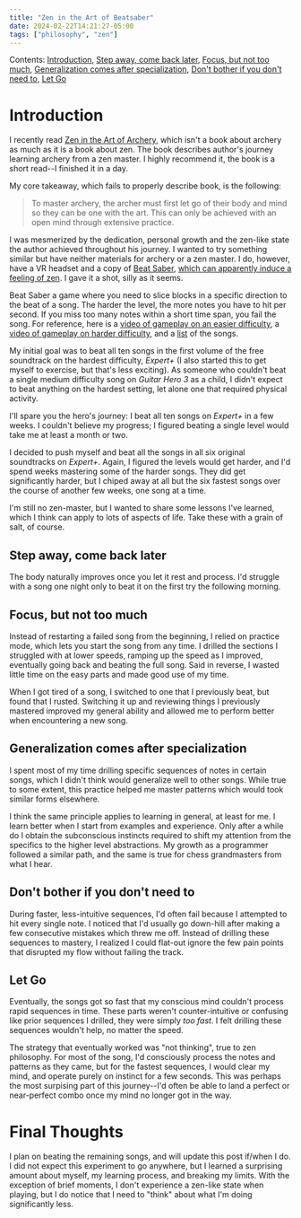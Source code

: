 ```yaml
---
title: "Zen in the Art of Beatsaber"
date: 2024-02-22T14:21:27-05:00
tags: ["philosophy", "zen"]
---
```


Contents: [Introduction](#introduction), [Step away, come back later](#step-away-come-back-later), [Focus, but not too much](#focus-but-not-too-much), [Generalization comes after specialization](#generalization-comes-after-specialization), [Don't bother if you don't need to](#dont-bother-if-you-dont-need-to), [Let Go](#let-go)

# Introduction

I recently read [Zen in the Art of Archery](https://en.wikipedia.org/wiki/Zen_in_the_Art_of_Archery), which isn't a book about archery as much as it is a book about zen. The book describes author's journey learning archery from a zen master. I highly recommend it, the book is a short read--I finished it in a day.

My core takeaway, which fails to properly describe book, is the following:

> To master archery, the archer must first let go of their body and mind so they can be one with the art. This can only be achieved with an open mind through extensive practice.

I was mesmerized by the dedication, personal growth and the zen-like state the author achieved throughout his journey. I wanted to try something similar but have neither materials for archery or a zen master. I do, however, have a VR headset and a copy of [Beat Saber](https://www.beatsaber.com/), [which can apparently induce a feeling of zen](https://www.reddit.com/r/beatsaber/s/TSEdiDeJzk). I gave it a shot, silly as it seems.

Beat Saber a game where you need to slice blocks in a specific direction to the beat of a song. The harder the level, the more notes you have to hit per second. If you miss too many notes within a short time span, you fail the song. For reference, here is a [video of gameplay on an easier difficulty](https://www.youtube.com/watch?v=7vXfw-fhmPc), a [video of gameplay on harder difficulty](https://www.youtube.com/watch?v=N6Y7ZgxeTUs&), and a [list](https://en.wikipedia.org/wiki/List_of_songs_in_Beat_Saber) of the songs.

My initial goal was to beat all ten songs in the first volume of the free soundtrack on the hardest difficulty, *Expert+* (I also started this to get myself to exercise, but that's less exciting). As someone who couldn't beat a single medium difficulty song on *Guitar Hero 3* as a child, I didn't expect to beat anything on the hardest setting, let alone one that required physical activity.

I'll spare you the hero's journey: I beat all ten songs on *Expert+* in a few weeks. I couldn't believe my progress; I figured beating a single level would take me at least a month or two. 

I decided to push myself and beat all the songs in all six original soundtracks on *Expert+*. Again, I figured the levels would get harder, and I'd spend weeks mastering some of the harder songs. They did get significantly harder, but I chiped away at all but the six fastest songs over the course of another few weeks, one song at a time.

I'm still no zen-master, but I wanted to share some lessons I've learned, which I think can apply to lots of aspects of life. Take these with a grain of salt, of course.

## Step away, come back later

The body naturally improves once you let it rest and process. I'd struggle with a song one night only to beat it on the first try the following morning.

## Focus, but not too much 

Instead of restarting a failed song from the beginning, I relied on practice mode, which lets you start the song from any time. I drilled the sections I struggled with at lower speeds, ramping up the speed as I improved, eventually going back and beating the full song. Said in reverse, I wasted little time on the easy parts and made good use of my time.

When I got tired of a song, I switched to one that I previously beat, but found that I rusted. Switching it up and reviewing things I previously mastered improved my general ability and allowed me to perform better when encountering a new song.

## Generalization comes after specialization

I spent most of my time drilling specific sequences of notes in certain songs, which I didn't think would generalize well to other songs. While true to some extent, this practice helped me master patterns which would took similar forms elsewhere.

I think the same principle applies to learning in general, at least for me. I learn better when I start from examples and experience. Only after a while do I obtain the subconscious instincts required to shift my attention from the specifics to the higher level abstractions. My growth as a programmer followed a similar path, and the same is true for chess grandmasters from what I hear.

## Don't bother if you don't need to 

During faster, less-intuitive sequences, I'd often fail because I attempted to hit every single note. I noticed that I'd usually go down-hill after making a few consecutive mistakes which threw me off. Instead of drilling these sequences to mastery, I realized I could flat-out ignore the few pain points that disrupted my flow without failing the track.

## Let Go

Eventually, the songs got so fast that my conscious mind couldn't process rapid sequences in time. These parts weren't counter-intuitive or confusing like prior sequences I drilled, they were simply *too fast*. I felt drilling these sequences wouldn't help, no matter the speed. 

The strategy that eventually worked was "not thinking", true to zen philosophy. For most of the song, I'd consciously process the notes and patterns as they came, but for the fastest sequences, I would clear my mind, and operate purely on instinct for a few seconds. This was perhaps the most surpising part of this journey--I'd often be able to land a perfect or near-perfect combo once my mind no longer got in the way.

# Final Thoughts

I plan on beating the remaining songs, and will update this post if/when I do. I did not expect this experiment to go anywhere, but I learned a surprising amount about myself, my learning process, and breaking my limits. With the exception of brief moments, I don't experience a zen-like state when playing, but I do notice that I need to "think" about what I'm doing significantly less.
